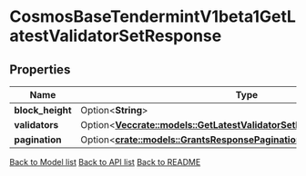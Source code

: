 # CosmosBaseTendermintV1beta1GetLatestValidatorSetResponse

## Properties

| Name             | Type                                                                                                                                   | Description | Notes      |
| ---------------- | -------------------------------------------------------------------------------------------------------------------------------------- | ----------- | ---------- |
| **block_height** | Option<**String**>                                                                                                                     |             | [optional] |
| **validators**   | Option<[**Vec<crate::models::GetLatestValidatorSetResponseValidatorsInner>**](GetLatestValidatorSet_response_validators_inner.md)> |             | [optional] |
| **pagination**   | Option<[**crate::models::GrantsResponsePagination**](Grants_response_pagination.md)>                                               |             | [optional] |

[Back to Model list](../README.md#documentation-for-models) [Back to API list](../README.md#documentation-for-api-endpoints) [Back to README](../README.md)
